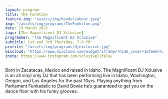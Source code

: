 ```yaml
---
layout: program
title: The Funktion
feature-img: "assets/img/header/about.jpeg"
img: "/assets/img/programs/TheFunkiton.png"
date: 19 March 2022
tags: [The Magnificent DJ Xclusive]
programmer: "The Magnificent DJ Xclusive"
subtitle: 1st and 3rd Thursday, 7-9 PM
profile: "/assets/img/programs/djexclusive.jpg"
mixcloud: "https://www.mixcloud.com/widget/iframe/?hide_cover=1&feed=%2Ftropicofm%2Fplaylists%2Fthe-funktion%2F"
insta: https://www.instagram.com/xclusivelifela/
---
```


Born in Zacatecas, Mexico and raised in Idaho. The Magnificent DJ Xclusive is an all vinyl only DJ that has been performing live in Idaho, Washington, Oregon, and Los Angeles for the past 10yrs. Playing anything from Parliament Funkadelic to David Bowie he’s guaranteed to get you on the dance floor with his funky grooves.
